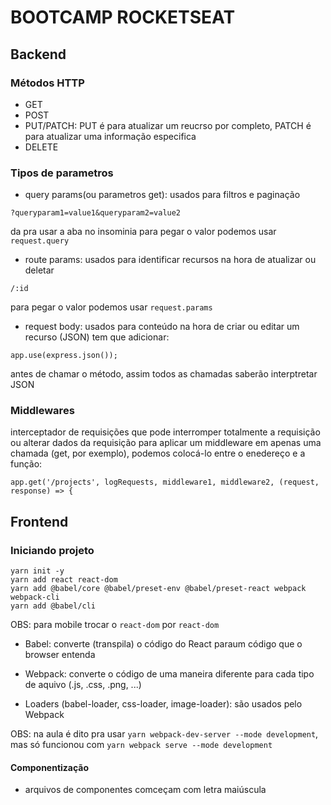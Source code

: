 # BOOTCAMP ROCKETSEAT

## Backend

### Métodos HTTP
- GET
- POST
- PUT/PATCH:
    PUT é para atualizar um reucrso por completo, PATCH é para atualizar uma informação especifica
- DELETE

### Tipos de parametros
- query params(ou parametros get):
    usados para filtros e paginação 
```
?queryparam1=value1&queryparam2=value2
```
da pra usar a aba no insominia
para pegar o valor podemos usar `request.query`

- route params:
    usados para identificar recursos na hora de atualizar ou deletar
```
/:id
```
para pegar o valor podemos usar `request.params`

- request body:
    usados para conteúdo na hora de criar ou editar um recurso (JSON)
    tem que adicionar:
```
app.use(express.json());
```
 antes de chamar o método, assim todos as chamadas saberão interptretar JSON

### Middlewares
interceptador de requisições que pode interromper totalmente a requisição ou alterar dados da requisição
para aplicar um middleware em apenas uma chamada (get, por exemplo), podemos colocá-lo entre o enedereço e a função:
```
app.get('/projects', logRequests, middleware1, middleware2, (request, response) => {
```

## Frontend

### Iniciando projeto

```
yarn init -y
yarn add react react-dom
yarn add @babel/core @babel/preset-env @babel/preset-react webpack webpack-cli
yarn add @babel/cli
```
OBS: para mobile trocar o `react-dom` por `react-dom`

- Babel: converte (transpila) o código do React paraum código que o browser entenda 

- Webpack: converte o código de uma maneira diferente para cada tipo de aquivo (.js, .css, .png, ...)

- Loaders (babel-loader, css-loader, image-loader): são usados pelo Webpack

OBS: na aula é dito pra usar `yarn webpack-dev-server --mode development`, mas só funcionou com `yarn webpack serve --mode development`

#### Componentização

- arquivos de componentes comceçam com letra maiúscula
